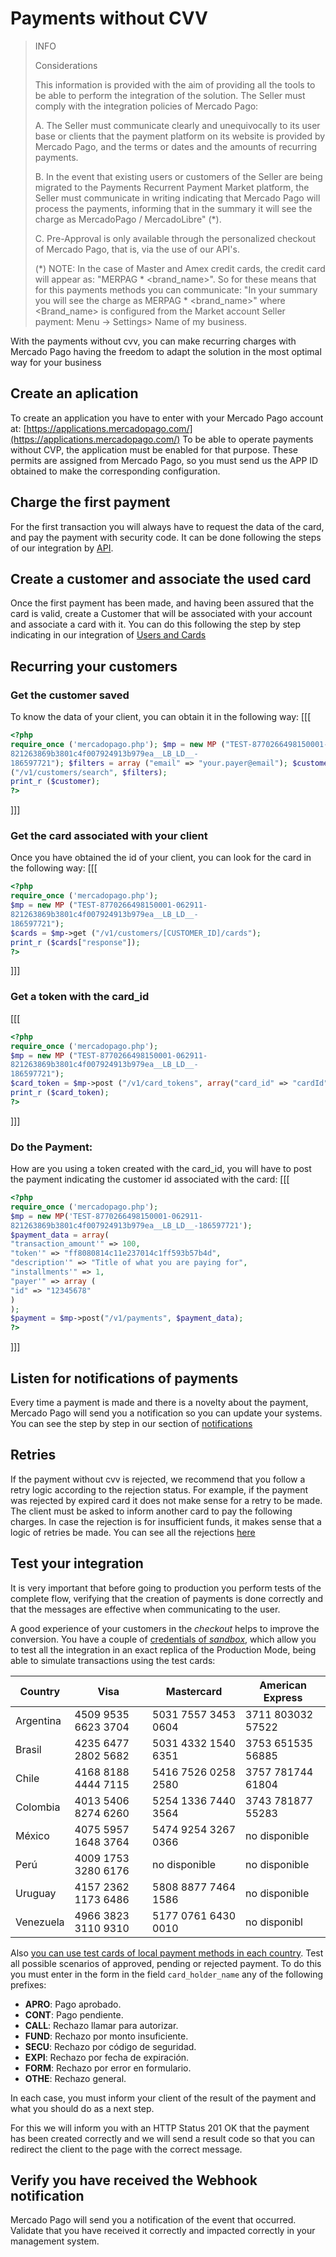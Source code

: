 # Payments without CVV

>INFO 
>
> Considerations
>
> This information is provided with the aim of providing all the tools to be able to perform the integration of the solution.
> The Seller must comply with the integration policies of Mercado Pago:
>
> A. The Seller must communicate clearly and unequivocally to its user base or clients that the payment platform on its website is provided by Mercado Pago, and the terms or dates and the amounts of recurring payments.
>
> B. In the event that existing users or customers of the Seller are being migrated to the Payments Recurrent Payment Market platform, the Seller must communicate in writing indicating that Mercado Pago will process the payments, informing that in the summary it will see the charge as MercadoPago / MercadoLibre" (*).
>
> C. Pre-Approval is only available through the personalized checkout of Mercado Pago, that is, via the use of our API's.
>
>(*) NOTE: In the case of Master and Amex credit cards, the credit card will appear as: "MERPAG * <brand_name>". So for these means that for this payments methods you can communicate: "In your summary you will see the charge as MERPAG * <brand_name>" where <Brand_name> is configured from the Market account Seller payment: Menu -> Settings> Name of my business.

 With the payments without cvv, you can make recurring charges with Mercado Pago having the freedom to adapt the solution in the most optimal way for your business
 
 ## Create an aplication
 
 To create an application you have to enter with your Mercado Pago account at: [https://applications.mercadopago.com/](https://applications.mercadopago.com/) To be able to operate payments without CVP, the application must be enabled for that purpose. These permits are assigned from Mercado Pago, so you must send us the APP ID obtained to make the corresponding configuration.
 
 ## Charge the first payment
 
 For the first transaction you will always have to request the data of the card, and pay the payment with security code. It can be done following the steps of our integration by [API](https://www.mercadopago.com.ar/developers/en/guides/payments/api/receiving-payment-by-card/).
 
 ## Create a customer and associate the used card
 
 Once the first payment has been made, and having been assured that the card is valid, create a Customer that will be associated with your account and associate a card with it. You can do this following the step by step indicating in our integration of [Users and Cards](https://www.mercadopago.com.ar/developers/en/guides/payments/api/customers-and-cards)

## Recurring your customers

### Get the customer saved

To know the data of your client, you can obtain it in the following way:
[[[
```php
<?php
require_once ('mercadopago.php'); $mp = new MP ("TEST-8770266498150001-062911-
821263869b3801c4f007924913b979ea__LB_LD__-
186597721"); $filters = array ("email" => "your.payer@email"); $customer = $mp->get
("/v1/customers/search", $filters);
print_r ($customer);
?>
```
]]]

### Get the card associated with your client

Once you have obtained the id of your client, you can look for the card in the following way:
[[[
```php
<?php
require_once ('mercadopago.php');
$mp = new MP ("TEST-8770266498150001-062911-
821263869b3801c4f007924913b979ea__LB_LD__-
186597721");
$cards = $mp->get ("/v1/customers/[CUSTOMER_ID]/cards");
print_r ($cards["response"]);
?>
```
]]]

### Get a token with the card_id

[[[
```php
<?php
require_once ('mercadopago.php');
$mp = new MP ("TEST-8770266498150001-062911-
821263869b3801c4f007924913b979ea__LB_LD__-
186597721");
$card_token = $mp->post ("/v1/card_tokens", array("card_id" => "cardId"));
print_r ($card_token);
?>
 ```
]]]

### Do the Payment:

 How are you using a token created with the card_id, you will have to post the payment indicating the customer id associated with the card:
 [[[
```php
<?php
require_once ('mercadopago.php');
$mp = new MP('TEST-8770266498150001-062911-
821263869b3801c4f007924913b979ea__LB_LD__-186597721');
$payment_data = array(
"transaction_amount'" => 100,
"token'" => "ff8080814c11e237014c1ff593b57b4d",
"description'" => "Title of what you are paying for",
"installments'" => 1,
"payer'" => array (
"id" => "12345678"
)
);
$payment = $mp->post("/v1/payments", $payment_data);
?>
```
]]]

## Listen for notifications of payments

 Every time a payment is made and there is a novelty about the payment, Mercado Pago will send you a notification so you can update your systems. You can see the step by step in our section of [notifications](https://www.mercadopago.com.ar/developers/en/guides/notifications/webhooks)
 
 ## Retries

 If the payment without cvv is rejected, we recommend that you follow a retry logic according to the rejection status. For example, if the payment was rejected by expired card it does not make sense for a retry to be made. The client must be asked to inform another card to pay the following charges. In case the rejection is for insufficient funds, it makes sense that a logic of retries be made.
 You can see all the rejections [here](https://www.mercadopago.com.ar/developers/en/guides/payments/api/handling-responses)
 
 ## Test your integration

 It is very important that before going to production you perform tests of the complete flow, verifying that the creation of payments is done correctly and that the messages are effective when communicating to the user.

 A good experience of your customers in the _checkout_ helps to improve the conversion.
 You have a couple of [credentials of _sandbox_](https://www.mercadopago.com.ar/account/credentials?type=custom), which allow you to test all the integration in an exact replica of the Production Mode, being able to simulate transactions using the test cards:

| Country     	 | Visa 				       | Mastercard        | American Express |
| ---- 		   | ---- 				       | ----------        | ---------------- |
| Argentina  | 4509 9535 6623 3704 |5031 7557 3453 0604|3711 803032 57522 |
| Brasil  	 | 4235 6477 2802 5682 |5031 4332 1540 6351|3753 651535 56885 |
| Chile   	 | 4168 8188 4444 7115 |5416 7526 0258 2580|3757 781744 61804 |
| Colombia   | 4013 5406 8274 6260 |5254 1336 7440 3564|3743 781877 55283 |
| México  	 | 4075 5957 1648 3764 |5474 9254 3267 0366| no disponible    |
| Perú    	 | 4009 1753 3280 6176 | no disponible     | no disponible    |
| Uruguay  	 | 4157 2362 1173 6486 |5808 8877 7464 1586| no disponible    |
| Venezuela  | 4966 3823 3110 9310 |5177 0761 6430 0010| no disponibl     |

Also [you can use test cards of local payment methods in each country](https://www.mercadopago.com.ar/developers/en/guides/localization/local-cards).
Test all possible scenarios of approved, pending or rejected payment. To do this you must enter in the form in the field `card_holder_name` any of the following prefixes:

* **APRO**: Pago aprobado.  
* **CONT**: Pago pendiente.  
* **CALL**: Rechazo llamar para autorizar.  
* **FUND**: Rechazo por monto insuficiente.  
* **SECU**: Rechazo por código de seguridad.  
* **EXPI**: Rechazo por fecha de expiración.
* **FORM**: Rechazo por error en formulario.  
* **OTHE**: Rechazo general.

In each case, you must inform your client of the result of the payment and what you should do as a next step.

For this we will inform you with an HTTP Status 201 OK that the payment has been created correctly and we will send a result code so that you can redirect the client to the page with the correct message.
  
## Verify you have received the Webhook notification
  
Mercado Pago will send you a notification of the event that occurred. Validate that you have received it correctly and impacted correctly in your management system.